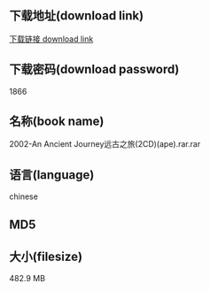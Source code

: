 ## 下载地址(download link)
[下载链接 download link](https://voluble-croquembouche-d321dc.netlify.app/?s=2002-An+Ancient+Journey%E8%BF%9C%E5%8F%A4%E4%B9%8B%E6%97%85%282CD%29%28ape%29.rar)

## 下载密码(download password)
1866

## 名称(book name)
2002-An Ancient Journey远古之旅(2CD)(ape).rar.rar

## 语言(language)
chinese

## MD5


## 大小(filesize)
482.9 MB
